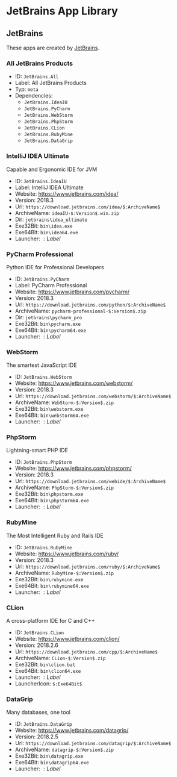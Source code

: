 # JetBrains App Library

## JetBrains

These apps are created by [JetBrains](https://www.jetbrains.com).

### All JetBrains Products

* ID: `JetBrains.All`
* Label: All JetBrains Products
* Typ: `meta`
* Dependencies:
    + `JetBrains.IdeaIU`
    + `JetBrains.PyCharm`
    + `JetBrains.WebStorm`
    + `JetBrains.PhpStorm`
    + `JetBrains.CLion`
    + `JetBrains.RubyMine`
    + `JetBrains.DataGrip`

### IntelliJ IDEA Ultimate

Capable and Ergonomic IDE for JVM

* ID: `JetBrains.IdeaIU`
* Label: IntelliJ IDEA Ultimate
* Website: <https://www.jetbrains.com/idea/>
* Version: 2018.3
* Url: `https://download.jetbrains.com/idea/$:ArchiveName$`
* ArchiveName: `ideaIU-$:Version$.win.zip`
* Dir: `jetbrains\idea_ultimate`
* Exe32Bit: `bin\idea.exe`
* Exe64Bit: `bin\idea64.exe`
* Launcher: $:Label$

### PyCharm Professional

Python IDE for Professional Developers

* ID: `JetBrains.PyCharm`
* Label: PyCharm Professional
* Website: <https://www.jetbrains.com/pycharm/>
* Version: 2018.3
* Url: `https://download.jetbrains.com/python/$:ArchiveName$`
* ArchiveName: `pycharm-professional-$:Version$.zip`
* Dir: `jetbrains\pycharm_pro`
* Exe32Bit: `bin\pycharm.exe`
* Exe64Bit: `bin\pycharm64.exe`
* Launcher: $:Label$

### WebStorm

The smartest JavaScript IDE

* ID: `JetBrains.WebStorm`
* Website: <https://www.jetbrains.com/webstorm/>
* Version: 2018.3
* Url: `https://download.jetbrains.com/webstorm/$:ArchiveName$`
* ArchiveName: `WebStorm-$:Version$.zip`
* Exe32Bit: `bin\webstorm.exe`
* Exe64Bit: `bin\webstorm64.exe`
* Launcher: $:Label$

### PhpStorm

Lightning-smart PHP IDE

* ID: `JetBrains.PhpStorm`
* Website: <https://www.jetbrains.com/phpstorm/>
* Version: 2018.3
* Url: `https://download.jetbrains.com/webide/$:ArchiveName$`
* ArchiveName: `PhpStorm-$:Version$.zip`
* Exe32Bit: `bin\phpstorm.exe`
* Exe64Bit: `bin\phpstorm64.exe`
* Launcher: $:Label$

### RubyMine

The Most Intelligent Ruby and Rails IDE

* ID: `JetBrains.RubyMine`
* Website: <https://www.jetbrains.com/ruby/>
* Version: 2018.3
* Url: `https://download.jetbrains.com/ruby/$:ArchiveName$`
* ArchiveName: `RubyMine-$:Version$.zip`
* Exe32Bit: `bin\rubymine.exe`
* Exe64Bit: `bin\rubymine64.exe`
* Launcher: $:Label$

### CLion

A cross-platform IDE for C and C++

* ID: `JetBrains.CLion`
* Website: <https://www.jetbrains.com/clion/>
* Version: 2018.2.6
* Url: `https://download.jetbrains.com/cpp/$:ArchiveName$`
* ArchiveName: `CLion-$:Version$.zip`
* Exe32Bit: `bin\clion.bat`
* Exe64Bit: `bin\clion64.exe`
* Launcher: $:Label$
* LauncherIcon: `$:Exe64Bit$`

### DataGrip

Many databases, one tool

* ID: `JetBrains.DataGrip`
* Website: <https://www.jetbrains.com/datagrip/>
* Version: 2018.2.5
* Url: `https://download.jetbrains.com/datagrip/$:ArchiveName$`
* ArchiveName: `datagrip-$:Version$.zip`
* Exe32Bit: `bin\datagrip.exe`
* Exe64Bit: `bin\datagrip64.exe`
* Launcher: $:Label$

